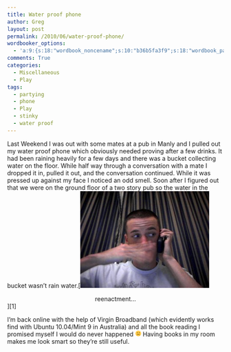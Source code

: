 ```yaml
---
title: Water proof phone
author: Greg
layout: post
permalink: /2010/06/water-proof-phone/
wordbooker_options:
  - 'a:9:{s:18:"wordbook_noncename";s:10:"b36b5fa3f9";s:18:"wordbook_page_post";s:4:"-100";s:18:"wordbook_orandpage";s:1:"2";s:23:"wordbook_default_author";s:1:"2";s:23:"wordbook_extract_length";s:3:"256";s:19:"wordbook_actionlink";s:3:"300";s:18:"wordbook_attribute";s:31:"Posted a new post on their blog";s:29:"wordbooker_status_update_text";s:35:": New blog post :  %title% - %link%";s:20:"wordbook_comment_get";s:2:"on";}'
comments: True
categories:
  - Miscellaneous
  - Play
tags:
  - partying
  - phone
  - Play
  - stinky
  - water proof
---
```

Last Weekend I was out with some mates at a pub in Manly and I pulled out my water proof phone which obviously needed proving after a few drinks. It had been raining heavily for a few days and there was a bucket collecting water on the floor. While half way through a conversation with a mate I dropped it in, pulled it out, and the conversation continued. While it was pressed up against my face I noticed an odd smell. Soon after I figured out that we were on the ground floor of a two story pub so the water in the bucket wasn&#8217;t rain water.[<img src="/wp-content/uploads/2010/06/2010-06-14-122633-300x225.jpg" alt="Stinky Phone" title="2010-06-14-122633" width="300" height="225" class="aligncenter size-medium wp-image-417" />  


<center>
  reenactment&#8230;
</center>][1]

I&#8217;m back online with the help of Virgin Broadband (which evidently works find with Ubuntu 10.04/Mint 9 in Australia) and all the book reading I promised myself I would do never happened <img src="/wp-content/smilies/frownie.png" alt=":(" class="wp-smiley" style="height: 1em; max-height: 1em;" /> Having books in my room makes me look smart so they&#8217;re still useful.

 [1]: /wp-content/uploads/2010/06/2010-06-14-122633.jpg